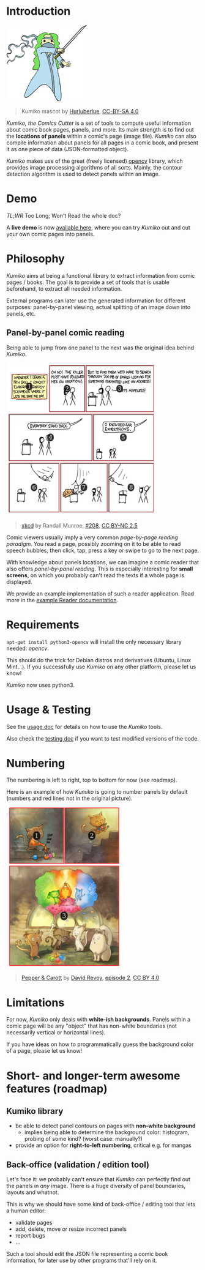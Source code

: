 

# Introduction

![Kumiko mascot by Cthulhulumaid](artwork/kumiko-big.png "Kumiko mascot by Cthulhulumaid")

> Kumiko mascot by [Hurluberlue](https://www.twitch.tv/hurluberlue "twitch link"), [CC-BY-SA 4.0](https://creativecommons.org/licenses/by-sa/4.0/ "Creative Commons License")

*Kumiko, the Comics Cutter* is a set of tools to compute useful information about comic book pages, panels, and more.
Its main strength is to find out the **locations of panels** within a comic's page (image file).
*Kumiko* can also compile information about panels for all pages in a comic book, and present it as one piece of data (JSON-formatted object).

*Kumiko* makes use of the great (freely licensed) [opencv](https://opencv.org/) library, which provides image processing algorithms of all sorts.
Mainly, the contour detection algorithm is used to detect panels within an image.



# Demo

*TL;WR* Too Long; Won't Read the whole doc?

A **live demo** is now [available here](https://kumiko-demo.njean.me/), where you can try *Kumiko* out and cut your own comic pages into panels.



# Philosophy

*Kumiko* aims at being a functional library to extract information from comic pages / books.
The goal is to provide a set of tools that is usable beforehand, to extract all needed information.

External programs can later use the generated information for different purposes: panel-by-panel viewing, actual splitting of an image down into panels, etc.


## Panel-by-panel comic reading

Being able to jump from one panel to the next was the original idea behind *Kumiko*.

![xkcd #208](doc/img/xkcd.png "xkcd #208")

> [xkcd](https://www.xkcd.com) by Randall Munroe, [#208](https://www.xkcd.com/208/), [CC BY-NC 2.5](https://creativecommons.org/licenses/by-nc/2.5/)

Comic viewers usually imply a very common *page-by-page reading paradigm*.
You read a page, possibly zooming on it to be able to read speech bubbles, then click, tap, press a key or swipe to go to the next page.

With knowledge about panels locations, we can imagine a comic reader that also offers *panel-by-panel reading*.
This is especially interesting for **small screens**, on which you probably can't read the texts if a whole page is displayed.

We provide an example implementation of such a reader application.
Read more in the [example Reader documentation](doc/Reader.md).



# Requirements

`apt-get install python3-opencv` will install the only necessary library needed: *opencv*.

This should do the trick for Debian distros and derivatives (Ubuntu, Linux Mint...).
If you successfully use *Kumiko* on any other platform, please let us know!

*Kumiko* now uses python3.



# Usage & Testing

See the [usage doc](doc/Usage.md) for details on how to use the *Kumiko* tools.

Also check the [testing doc](doc/Testing.md) if you want to test modified versions of the code.



# Numbering

The numbering is left to right, top to bottom for now (see roadmap).

Here is an example of how *Kumiko* is going to number panels by default (numbers and red lines not in the original picture).

![Pepper&Carrot](doc/img/numbering.png "Pepper&Carrot")

> [Pepper & Carott](https://www.peppercarrot.com/) by [David Revoy](https://www.davidrevoy.com), [episode 2](https://www.peppercarrot.com/en/article237/episode-2-rainbow-potions), [CC BY 4.0](https://creativecommons.org/licenses/by/4.0/)



# Limitations

For now, *Kumiko* only deals with **white-ish backgrounds**.
Panels within a comic page will be any "object" that has non-white boundaries (not necessarily vertical or horizontal lines).

If you have ideas on how to programmatically guess the background color of a page, please let us know!



# Short- and longer-term awesome features (roadmap)


## Kumiko library

* be able to detect panel contours on pages with **non-white background**
	* implies being able to determine the background color: histogram, probing of some kind? (worst case: manually?)
* provide an option for **right-to-left numbering**, critical e.g. for mangas


## Back-office (validation / edition tool)

Let's face it: we probably can't ensure that *Kumiko* can perfectly find out the panels in *any* image.
There is a huge diversity of panel boundaries, layouts and whatnot.

This is why we should have some kind of back-office / editing tool that lets a human editor:

* validate pages
* add, delete, move or resize incorrect panels
* report bugs
* ...

Such a tool should edit the JSON file representing a comic book information, for later use by other programs that'll rely on it.
